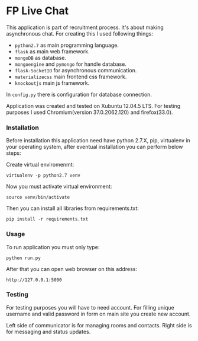FP Live Chat
==============
This application is part of recruitment process. It's about making asynchronous chat. For creating this I used following things:

  - `python2.7` as main programming language.
  - `flask` as main web framework.
  - `mongoDB` as database.
  - `mongoengine` and `pymongo` for handle database.
  - `flask-SocketIO` for asynchronous communication.
  - `materializecss` main frontend css framework.
  - `knockoutjs` main js framework.

In `config.py` there is configuration for database connection.

Application was created and tested on Xubuntu 12.04.5 LTS. For testing purposes I used Chromium(version 37.0.2062.120) and firefox(33.0). 

### Installation
Before installation this application need have python 2.7.X, pip, virtualenv in your operating system, after eventual installation you can perform below steps:

Create virtual enviromenmt:

    virtualenv -p python2.7 venv

Now you must activate virtual environment:

    source venv/bin/activate

Then you can install all libraries from requirements.txt:

    pip install -r requirements.txt
    
### Usage
To run application you must only type:

    python run.py
    
After that you can open web browser on this address:

    http://127.0.0.1:5000

### Testing

For testing purposes you will have to need account. For filling unique username and valid password in form on main site you create new account. 
 
Left side of communicator is for managing rooms and contacts. Right side is for messaging and status updates.
